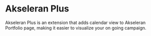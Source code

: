 # Akseleran Plus

Akseleran Plus is an extension that adds calendar view to Akseleran Portfolio page, making it easier to visualize your on going campaign.
